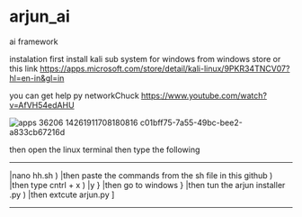 # arjun_ai
ai framework



instalation
first install kali sub system for windows from windows store or this link https://apps.microsoft.com/store/detail/kali-linux/9PKR34TNCV07?hl=en-in&gl=in


you can get help py networkChuck 
https://www.youtube.com/watch?v=AfVH54edAHU


![apps 36206 14261911708180816 c01bff75-7a55-49bc-bee2-a833cb67216d](https://user-images.githubusercontent.com/121384960/209468168-472e41bb-7986-4199-92e9-5de1b99c651f.jpg)


then open the linux terminal
then type the following 
_____________________________________________________________
|nano hh.sh                                                  )
|then paste the commands from the sh file in this github     )
|then type cntrl + x                                         )
|y                                                           }
|then go to windows                                          }
|then tun the arjun installer .py                            )
|then extcute arjun.py                                       ]
______________________________________________________________
